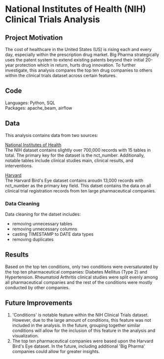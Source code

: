 # National Institutes of Health (NIH) Clinical Trials Analysis 

## Project Motivation 
The cost of healthcare in the United States (US) is rising each and every day, especially within the prescription drug market. Big Pharma strategically uses the patent system to extend existing patents beyond their initial 20-year protection which in return, hurts drug innovation. To further investigate, this analysis compares the top ten drug companies to others within the clinical trials dataset across certain features. 

## Code
Languages: Python, SQL <br>
Packages: apache_beam, airflow

## Data 
This analysis contains data from two sources: 

[National Institutes of Health](https://clinicaltrials.gov/api/gui/ref/download_all) <br>
The NIH dataset contains slightly over 700,000 records with 15 tables in total. The primary key for the dataset is the nct_number. Additionally, notable tables include clinical studies main, clinical results, and interventions. 

[Harvard](https://www.aerodatalab.org/birds-eye-view-of-research-landscape) <br>
The Harvard Bird's Eye dataset contains aroudn 13,000 records with nct_number as the primary key field. This datset contains the data on all clinical trial registration records from ten large pharmaceutical companies. 

### Data Cleaning 
Data cleaning for the datset includes: 
- removing unnecessary tables
- removing unnecessary columns 
- casting TIMESTAMP to DATE data types 
- removing duplicates 

## Results 
Based on the top ten conditions, only two conditions were oversaturated by the top ten pharmaceutical companies: Diabetes Mellitus (Type 2) and Hypertension. Rheumatoid Arthritis clinical studies were split evenly among all pharmaceutical companies and the rest of the conditions were mostly conducted by other companies. 

## Future Improvements 
1. 'Conditions' is notable feature within the NIH Clinical Trials dataset. However, due to the large amount of conditions, this feature was not included in the analysis. In the future, grouping together similar conditions will allow for the inclusion of this feature in the analysis and visualization. 
2. The top ten pharmaceutical companies were based upon the Harvard Bird's Eye dataset. In the future, including additional 'Big Pharma' companies could allow for greater insights.
